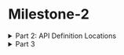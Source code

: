 # Milestone-2

<details>
  <summary>
 Part 2: API Definition Locations
  </summary>

## 1. API names, located files and lines

| API name | File name | Line |
| :--- | :--- | :--- |
| **BeautifulSoup** | `./bs4/__init__.py` | 133 |
| **BeautifulSoup** | `./bs4/builder/_htmlparser.py` | 61 |
| **BeautifulSoup** | `./bs4/builder/_html5lib.py` | 323 |
| **SoupStrainer** | `./bs4/filter.py` | 313 |
| **find_parent** | `./bs4/element.py` | 992 |
| **find_next_sibling** | `./bs4/element.py` | 803 |
| **prettify** | `./bs4/element.py` | 2601 |
| **get** | `./bs4/element.py` | 2160 |
| **get_text** | `./bs4/element.py` | 524 |
| **find_all** | `./bs4/element.py` | 2715 |
| **find_all** | `./bs4/filter.py` | 137 |

</details>


<details>
  <summary>
 Part 3
  </summary>

| Changed File | Details |
| :--- | :--- |
| **bs4/soupreplacer.py** | new class |
| **bs4/__init__.py** | + `self.replacer = kwargs.pop("replacer", None)` |
| **bs4/builder/_htmlparser.py** | method **handle_starttag** + `if self.soup.replacer: name = self.soup.replacer.replace(name)` |
| **tests/test_soupreplacer.py** | new test file |

</details>
